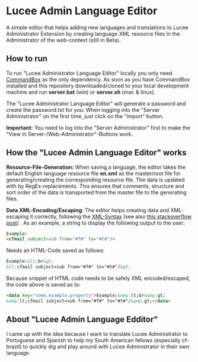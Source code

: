 # Lucee Admin Language Editor

A simple editor that helps adding new languages and translations to Lucee Administrator Extension by creating language XML resource files in the Administrator of the web-context (still in Beta).

## How to run

To run "Lucee Administrator Language Editor" locally you only need [CommandBox](https://www.ortussolutions.com/products/commandbox) as the only dependency. As soon as you have CommandBox installed and this repository downloaded/cloned to your local development machine and run **server.bat** (win) or **server.sh** (mac & linux).

The "Lucee Administrator Language Editor" will generate a password and create the password.txt for you: When logging into the "Server Administrator" on the first time, just click on the "import" button.

**Important:** You need to log into the "Server Administrator" first to make the "View in Server-/Web-Administrator"-Buttons work.

## How the "Lucee Admin Language Editor" works

**Resource-File-Generation:** When saving a language, the editor takes the default English language resource file **en.xml** as the master/root file for generating/creating the corresponding resource file. The data is updated with by RegEx-replacements. This ensures that comments, structure and sort order of the data is transported from the master file to the generating files.

**Data XML-Encoding/Escaping**: The editor helps creating data and XML-escaping it correctly, following the [XML-Syntax](https://www.w3.org/TR/xml/#syntax) (see also [this stackoverflow post](https://stackoverflow.com/a/28152666/2645359)) . As an example, a string to display the following output to the user:

```html
Example:
<cfmail subject=sub from="#f#" to="#t#"/>
```

Needs an HTML-Code saved as follows:

```html
Example:&lt;br&gt;
&lt;cfmail subject=sub from="#f#" to="#t#"/&gt;
```

Because snippet of HTML code needs to be safely XML encoded/escaped, the code above is saved as to:

```html
<data key="some.example.property">Example:&amp;lt;br&amp;gt;
&amp;lt;cfmail subject=sub from="#f#" to="#t#"/&amp;gt;</data>
```

## About "Lucee Admin Language Edditor"

I came up with the idea because I want to translate Lucee Administrator to Portuguese and Spanish to help my South American fellows (especially cf-brazil) to quickly dig and play around with Lucee Administrator in their own language.
